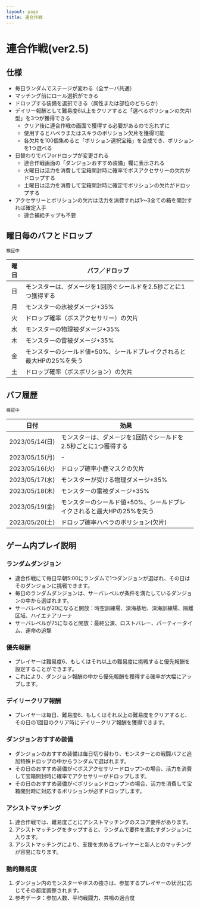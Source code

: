 ```yaml
---
layout: page
title: 連合作戦
---
```


# 連合作戦(ver2.5)

## 仕様
* 毎日ランダムでステージが変わる（全サーバ共通）
* マッチング前にロール選択ができる
* ドロップする装備を選択できる（属性または部位のどちらか）
* デイリー報酬として難易度6以上をクリアすると「選べるボリションの欠片Ⅰ型」を3つが獲得できる
  * クリア後に連合作戦の画面で獲得する必要があるので忘れずに
  * 使用するとハベラまたはスキラのボリション欠片を獲得可能
  * 各欠片を100個集めると「ボリション選択宝箱」を合成でき、ボリションを1つ選べる
* 日替わりでバフorドロップが変更される
  * 連合作戦画面の「ダンジョンおすすめ装備」欄に表示される
  * 火曜日は活力を消費して宝箱開封時に確率でボスアクセサリーの欠片がドロップする
  * 土曜日は活力を消費して宝箱開封時に確定でボリションの欠片がドロップする
* アクセサリーとボリションの欠片は活力を消費すれば1～3全ての箱を開封すれば確定入手
  * 連合補給チップも不要

## 曜日毎のバフとドロップ

```
検証中
```

| 曜日 | バフ／ドロップ |
| :--: | --- |
| 日 | モンスターは、ダメージを1回防ぐシールドを2.5秒ごとに1つ獲得する |
| 月 | モンスターの氷被ダメージ+35% |
| 火 | ドロップ確率（ボスアクセサリー）の欠片 |
| 水 | モンスターの物理被ダメージ+35% |
| 木 | モンスターの雷被ダメージ+35% |
| 金 | モンスターのシールド値+50%、シールドブレイクされると最大HPの25%を失う |
| 土 | ドロップ確率（ボスボリション）の欠片 |

## バフ履歴

```
検証中
```

| 日付 | 効果 |
| :---: | --- |
| 2023/05/14(日) | モンスターは、ダメージを1回防ぐシールドを2.5秒ごとに1つ獲得する |
| 2023/05/15(月) | - |
| 2023/05/16(火) | ドロップ確率小鹿マスクの欠片 |
| 2023/05/17(水) | モンスターが受ける物理ダメージ+35% |
| 2023/05/18(木) | モンスターの雷被ダメージ+35% |
| 2023/05/19(金) | モンスターのシールド値+50%、シールドブレイクされると最大HPの25%を失う |
| 2023/05/20(土) | ドロップ確率ハベラのボリション(欠片) |

## ゲーム内プレイ説明

### ランダムダンジョン
* 連合作戦にて毎日早朝5:00にランダムで1つダンジョンが選ばれ、その日はそのダンジョンに挑戦できます。
* 毎日のランダムダンジョンは、サーバレベルが条件を満たしているダンジョンの中から選ばれます。
* サーバレベルが20になると開放：時空訓練場、深海基地、深海訓練場、隔離区域、ハイエナアリーナ
* サーバレベルが75になると開放：最終公演、ロストバレー、パーティータイム、運命の追撃

### 優先報酬
* プレイヤーは難易度6、もしくはそれ以上の難易度に挑戦すると優先報酬を設定することができます。
* これにより、ダンジョン報酬の中から優先報酬を獲得する確率が大幅にアップします。

### デイリークリア報酬
* プレイヤーは毎日、難易度6、もしくはそれ以上の難易度をクリアすると、その日の1回目のクリア時にデイリークリア報酬を獲得できます。

### ダンジョンおすすめ装備
* ダンジョンのおすすめ装備は毎日切り替わり、モンスターとの戦闘バフと追加特殊ドロップの中からランダムで選ばれます。
* その日のおすすめ装備が＜ボスアクセサリードロップ＞の場合、活力を消費して宝箱開封時に確率でアクセサリーがドロップします。
* その日のおすすめ装備が＜ボリションドロップ＞の場合、活力を消費して宝箱開封時に対応するボリションが必ずドロップします。

### アシストマッチング
1. 連合作戦では、難易度ごとにアシストマッチングのスコア要件があります。
2. アシストマッチングをタップすると、ランダムで要件を満たすダンジョンに入ります。
3. アシストマッチングにより、支援を求めるプレイヤーと新人とのマッチングが容易になります。

### 動的難易度
1. ダンジョン内のモンスターやボスの強さは、参加するプレイヤーの状況に応じてその都度調整されます。
2. 参考データ：参加人数、平均戦闘力、共鳴の適合度

